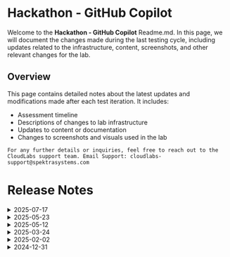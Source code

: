 # Hackathon - GitHub Copilot

Welcome to the **Hackathon - GitHub Copilot** Readme.md. In this page, we will document the changes made during the last testing cycle, including updates related to the infrastructure, content, screenshots, and other relevant changes for the lab.

## Overview

This page contains detailed notes about the latest updates and modifications made after each test iteration. It includes:

- Assessment timeline
- Descriptions of changes to lab infrastructure
- Updates to content or documentation
- Changes to screenshots and visuals used in the lab

`For any further details or inquiries, feel free to reach out to the CloudLabs support team. Email Support: cloudlabs-support@spektrasystems.com`

# Release Notes

<details>
  <summary>2025-07-17</summary>

## Infrastructure Changes

Upgraded OS disk SKU and IP address SKU in the ARM template.

## Content Changes

- **Change**: The content of the lab environment has not been changed or modified. All datasets, configurations, and files remain the same.
  
## Screenshot Updates

- **Change**: Screenshots have been updated with clarity.
  
## Testing Notes

- **Testing Date**: 2025-07-17
- **Issues Found**: The latest testing phase was completed smoothly, with all systems operating as expected and no errors or issues encountered throughout the process.
- **Resolved Issues**: NA

---
</details>

<details>
  <summary>2025-05-23</summary>

## Infrastructure Changes

There have been no infrastructure modifications or changes applied to the lab environment, ensuring that its configuration and setup remain same. 

## Content Changes

- **Change**: The content of the lab environment has not been changed or modified. All datasets, configurations, and files remain the same.

## Testing Notes

- **Testing Date**: 2025-05-23
- **Issues Found**: The latest testing phase was completed smoothly, with all systems operating as expected and no errors or issues encountered throughout the process.
- **Resolved Issues**: NA

---
</details>

<details>
  <summary>2025-05-12</summary>

- **Change**: The GitHub login process has been updated to use Single Sign-On (SSO).
- **Testing Date**: 2025-05-12

## Infrastructure Changes

NA

## Content Changes

- **Change**: The guide update is currently pending, as the use of SSO is impacting one of the steps in Challenge 3. We will proceed with updating the guide once the SSO process is finalized.

## Testing Notes

- **Testing Date**: 2025-05-12
- **Tester**: [Prajwal Kumar]
- **Issues Found**: The lab was tested with GitHub SSO enabled. In Challenge 3, the workflow creation using App Service is failing.<br>
Task validations involving GitHub files are not functioning correctly due to the username change introduced by SSO.
- **Resolved Issues**: No, The issue in Challenge 3 is still ongoing and currently under investigation.

---
</details>

<details>
  <summary>2025-03-24</summary>

### 24 March 2025

- Minor Updates

    - Tested the lab successfully along with validations.

## Testing Notes

- **Testing Date**: 2025-03-24
- **Tester**: [Sanket S T]
- **Tested Features**: List of features tested during the session.
- **Issues Found**: The most recent testing phase was completed without any issues or complications. All systems performed as expected, and there were no errors or failures encountered during the process.
- **Resolved Issues**: NA
---
</details>

<details>
  <summary>2025-02-02</summary>

### 2 February 2025

- **Change**: Updated useful links on Github copilot in Challenge 0 content.
- **Testing Date**: 2025-02-17

## Infrastructure Changes

NA

## Content Changes

- **Change**: Updated useful links on Github copilot in Challenge 0 content.

## Screenshot Updates

NA
---
</details>

<details>
  <summary>2024-12-31</summary>

### 31 December 2024

- Major Updates

    - Challenge 2: Develop an App with GitHub Copilot
        - Updated the environment for Challenge 2 from Visual Studio (VS) to Visual Studio Code (VS Code), ensuring a streamlined and modern development experience.

- Minor Updates

    - Updated the UI changes in regards to GitHub Copilot Extension in visual studio code.

---
</details>

